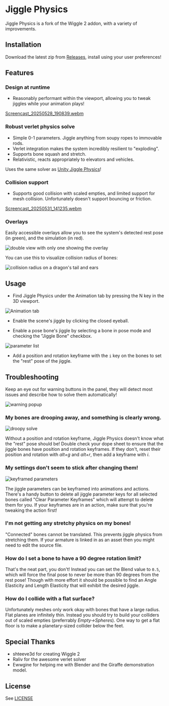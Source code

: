 # Jiggle Physics

Jiggle Physics is a fork of the Wiggle 2 addon, with a variety of improvements.

## Installation

Download the latest zip from [Releases](https://github.com/naelstrof/blender-jiggle-physics/releases/latest), install using your user preferences!

## Features

### Design at runtime

- Reasonably performant within the viewport, allowing you to tweak jiggles while your animation plays!
  
[Screencast_20250528_190839.webm](https://github.com/user-attachments/assets/156016e3-7f77-48b9-98e7-130dfcefb854)


### Robust verlet physics solve

- Simple 0-1 parameters. Jiggle anything from soupy ropes to immovable rods.
- Verlet integration makes the system incredibly resilient to "exploding". 
- Supports bone squash and stretch.
- Relativistic, reacts appropriately to elevators and vehicles.

Uses the same solver as [Unity Jiggle Physics](https://github.com/naelstrof/UnityJigglePhysics)!

### Collision support

- Supports good collision with scaled empties, and limited support for mesh collision. Unfortunately doesn't support bouncing or friction.

[Screencast_20250531_141235.webm](https://github.com/user-attachments/assets/982a9b62-2b65-44ae-9f07-6b0b5650067d)

### Overlays

Easily accessible overlays allow you to see the system's detected rest pose (in green), and the simulation (in red).

![double view with only one showing the overlay](https://github.com/user-attachments/assets/14ce81d1-d3be-49e1-a2e8-37e0c278ab85)

You can use this to visualize collision radius of bones:

![collision radius on a dragon's tail and ears](https://github.com/user-attachments/assets/02a8ee21-f650-4809-8be3-12f81cbdcea7)

## Usage

- Find Jiggle Physics under the Animation tab by pressing the N key in the 3D viewport.

![Animation tab](https://github.com/user-attachments/assets/839fcf23-f756-411f-aa3c-77a669a74d05)

- Enable the scene's jiggle by clicking the closed eyeball.

- Enable a pose bone's jiggle by selecting a bone in pose mode and checking the "Jiggle Bone" checkbox.

![parameter list](https://github.com/user-attachments/assets/ff955f3e-c747-48b0-8ff2-87e5a96bb280)

- Add a position and rotation keyframe with the `i` key on the bones to set the "rest" pose of the jiggle. 

## Troubleshooting

Keep an eye out for warning buttons in the panel, they will detect most issues and describe how to solve them automatically!

![warning popup](https://github.com/user-attachments/assets/2fba2440-f106-4476-8301-f41440b4836a)

### My bones are drooping away, and something is clearly wrong.

![droopy solve](https://github.com/user-attachments/assets/38d499f0-4ff3-452f-a088-ee3e2453d4e0)

Without a position and rotation keyframe, Jiggle Physics doesn't know what the "rest" pose should be! Double check your dope sheet to ensure that the jiggle bones have position and rotation keyframes. If they don't, reset their position and rotation with *alt+g* and *alt+r*, then add a keyframe with *i*.

### My settings don't seem to stick after changing them!

![keyframed parameters](https://github.com/user-attachments/assets/fcf91027-708a-4557-b556-9520892b5594)

The jiggle parameters can be keyframed into animations and actions. There's a handy button to delete all jiggle parameter keys for all selected bones called "Clear Parameter Keyframes" which will attempt to delete them for you. If your keyframes are in an action, make sure that you're tweaking the action first!

### I'm not getting any stretchy physics on my bones!

"Connected" bones cannot be translated. This prevents jiggle physics from stretching them. If your armature is linked in as an asset then you might need to edit the source file.

### How do I set a bone to have a 90 degree rotation limit?

That's the neat part, you don't! Instead you can set the Blend value to `0.5`, which will force the final pose to never be more than 90 degrees from the rest pose! Though with more effort it should be possible to find an Angle Elasticity and Length Elasticity that will exhibit the desired jiggle.

### How do I collide with a flat surface?

Unfortunately meshes only work okay with bones that have a large radius. Flat planes are infinitely thin. Instead you should try to build your colliders out of scaled empties (preferrably *Empty->Sphere*s). One way to get a flat floor is to make a planetary-sized collider below the feet.

## Special Thanks

- shteeve3d for creating Wiggle 2
- Raliv for the awesome verlet solver
- Ewwgine for helping me with Blender and the Giraffe demonstration model.

## License

See [LICENSE](LICENSE)
